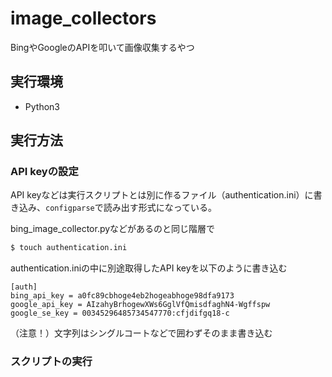 # image_collectors
BingやGoogleのAPIを叩いて画像収集するやつ

## 実行環境
- Python3

## 実行方法

### API keyの設定

API keyなどは実行スクリプトとは別に作るファイル（authentication.ini）に書き込み、`configparse`で読み出す形式になっている。

bing_image_collector.pyなどがあるのと同じ階層で

```bash
$ touch authentication.ini
```
authentication.iniの中に別途取得したAPI keyを以下のように書き込む

```text
[auth]
bing_api_key = a0fc89cbhoge4eb2hogeabhoge98dfa9173
google_api_key = AIzahyBrhogewXWs6GglVfQmisdfaghN4-Wgffspw
google_se_key = 00345296485734547770:cfjdifgq18-c
```
（注意！）文字列はシングルコートなどで囲わずそのまま書き込む

### スクリプトの実行

